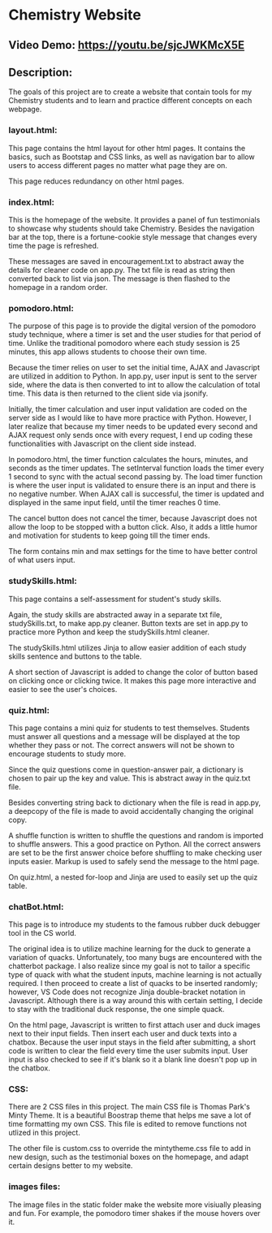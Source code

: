 # Chemistry Website
## Video Demo:  <https://youtu.be/sjcJWKMcX5E>

## Description:
The goals of this project are to create a website that contain tools for my Chemistry students and to learn and practice different concepts on each webpage.

### layout.html:
This page contains the html layout for other html pages. It contains the basics, such as Bootstap and CSS links, as well as navigation bar to allow users to access different pages no matter what page they are on.

This page reduces redundancy on other html pages.

### index.html:
This is the homepage of the website. It provides a panel of fun testimonials to showcase why students should take Chemistry. Besides the navigation bar at the top, there is a fortune-cookie style message that changes every time the page is refreshed.

These messages are saved in encouragement.txt to abstract away the details for cleaner code on app.py. The txt file is read as string then converted back to list via json. The message is then flashed to the homepage in a random order.

### pomodoro.html:
The purpose of this page is to provide the digital version of the pomodoro study technique, where a timer is set and the user studies for that period of time. Unlike the traditional pomodoro where each study session is 25 minutes, this app allows students to choose their own time.

Because the timer relies on user to set the initial time, AJAX and Javascript are utilized in addition to Python. In app.py, user input is sent to the server side, where the data is then converted to int to allow the calculation of total time. This data is then returned to the client side via jsonify.

Initially, the timer calculation and user input validation are coded on the server side as I would like to have more practice with Python. However, I later realize that because my timer needs to be updated every second and AJAX request only sends once with every request, I end up coding these functionalities with Javascript on the client side instead.

In pomodoro.html, the timer function calculates the hours, minutes, and seconds as the timer updates. The setInterval function loads the timer every 1 second to sync with the actual second passing by. The load timer function is where the user input is validated to ensure there is an input and there is no negative number. When AJAX call is successful, the timer is updated and displayed in the same input field, until the timer reaches 0 time.

The cancel button does not cancel the timer, because Javascript does not allow the loop to be stopped with a button click. Also, it adds a little humor and motivation for students to keep going till the timer ends. 

The form contains min and max settings for the time to have better control of what users input.

### studySkills.html:
This page contains a self-assessment for student's study skills.

Again, the study skills are abstracted away in a separate txt file, studySkills.txt, to make app.py cleaner. Button texts are set in app.py to practice more Python and keep the studySkills.html cleaner.

The studySkills.html utilizes Jinja to allow easier addition of each study skills sentence and buttons to the table.

A short section of Javascript is added to change the color of button based on clicking once or clicking twice. It makes this page more interactive and easier to see the user's choices.

### quiz.html:
This page contains a mini quiz for students to test themselves. Students must answer all questions and a message will be displayed at the top whether they pass or not. The correct answers will not be shown to encourage students to study more.

Since the quiz questions come in question-answer pair, a dictionary is chosen to pair up the key and value. This is abstract away in the quiz.txt file.

Besides converting string back to dictionary when the file is read in app.py, a deepcopy of the file is made to avoid accidentally changing the original copy.

A shuffle function is written to shuffle the questions and random is imported to shuffle answers. This a good practice on Python. All the correct answers are set to be the first answer choice before shuffling to make checking user inputs easier. Markup is used to safely send the message to the html page.

On quiz.html, a nested for-loop and Jinja are used to easily set up the quiz table.

### chatBot.html:
This page is to introduce my students to the famous rubber duck debugger tool in the CS world. 

The original idea is to utilize machine learning for the duck to generate a variation of quacks. Unfortunately, too many bugs are encountered with the chatterbot package. I also realize since my goal is not to tailor a specific type of quack with what the student inputs, machine learning is not actually required. I then proceed to create a list of quacks to be inserted randomly; however, VS Code does not recognize Jinja double-bracket notation in Javascript. Although there is a way around this with certain setting, I decide to stay with the traditional duck response, the one simple quack.

On the html page, Javascript is written to first attach user and duck images next to their input fields. Then insert each user and duck texts into a chatbox. Because the user input stays in the field after submitting, a short code is written to clear the field every time the user submits input. User input is also checked to see if it's blank so it a blank line doesn't pop up in the chatbox.

### CSS:
There are 2 CSS files in this project. The main CSS file is Thomas Park's Minty Theme. It is a beautiful Boostrap theme that helps me save a lot of time formatting my own CSS. This file is edited to remove functions not utlized in this project.

The other file is custom.css to override the mintytheme.css file to add in new design, such as the testimonial boxes on the homepage, and adapt certain designs better to my website.

### images files:
The image files in the static folder make the website more visiually pleasing and fun. For example, the pomodoro timer shakes if the mouse hovers over it. 
